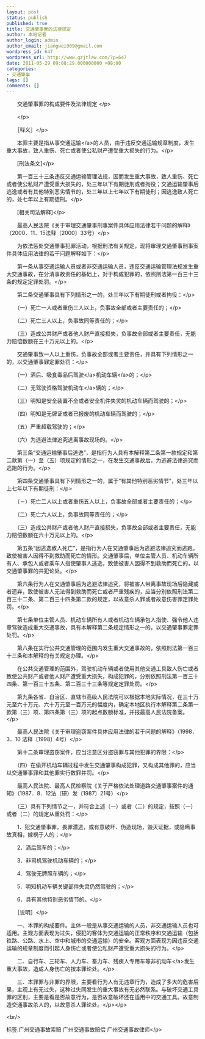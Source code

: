 ```yaml
---
layout: post
status: publish
published: true
title: 交通肇事罪的法律规定
author: 本站记者
author_login: admin
author_email: jiangwei909@gmail.com
wordpress_id: 647
wordpress_url: http://www.gzjtlaw.com/?p=647
date: 2011-05-29 09:08:29.000000000 +08:00
categories:
- 交通肇事
tags: []
comments: []
---
```

<p><p>　　交通肇事罪的构成要件及法律规定 <&#47;p><br><p>　　<&#47;p><br><p>　　［释义］<&#47;p><br><p>　　本罪主要是指从事<a>交通运输<&#47;a>的人员，由于违反交通运输规章制度，发生重大事故，致人重伤、死亡或者使公私财产遭受重大损失的行为。<&#47;p><br><p>　　[刑法条文]<&#47;p><br><p>　　第一百三十三条违反交通运输管理法规，因而发生重大事故，致人重伤、死亡或者使公私财产遭受重大损失的，处三年以下有期徒刑或者拘役；交通运输肇事后逃逸或者有其他特别恶劣情节的，处三年以上七年以下有期徒刑；因逃逸致人死亡的，处七年以上有期徒刑。<&#47;p><br><p>　　[相关司法解释]<&#47;p><br><p>　　最高人民法院《关于审理交通肇事刑事案件具体应用法律若干问题的解释》（2000．11．15法释〔2000〕33号）<&#47;p><br><p>　　为依法惩处交通肇事犯罪活动，根据刑法有关规定，现将审理交通肇事刑事案件具体应用法律的若干问题解释如下：<&#47;p><br><p>　　第一条从事交通运输人员或者非交通运输人员，违反交通运输管理法规发生重大交通事故，在分清事故责任的基础上，对于构成犯罪的，依照刑法第一百三十三条的规定定罪处罚。<&#47;p><br><p>　　第二条交通肇事具有下列情形之一的，处三年以下有期徒刑或者拘役：<&#47;p><br><p>　　（一）死亡一人或者重伤三人以上，负事故全部或者主要责任的；<&#47;p><br><p>　　（二）死亡三人以上，负事故同等责任的；<&#47;p><br><p>　　（三）造成公共财产或者他人财产直接损失，负事故全部或者主要责任，无能力赔偿数额在三十万元以上的。<&#47;p><br><p>　　交通肇事致一人以上重伤，负事故全部或者主要责任，并具有下列情形之一的，以交通肇事罪定罪处罚：<&#47;p><br><p>　　（一）酒后、吸食毒品后<a>驾驶<&#47;a>机动<a>车辆<&#47;a>的；<&#47;p><br><p>　　（二）无驾驶资格驾驶<a>机动车<&#47;a>辆的；<&#47;p><br><p>　　（三）明知是安全装置不全或者安全机件失灵的机动车辆而驾驶的；<&#47;p><br><p>　　（四）明知是无牌证或者已报废的机动车辆而驾驶的；<&#47;p><br><p>　　（五）严重超载驾驶的；<&#47;p><br><p>　　（六）为逃避法律追究逃离事故现场的。<&#47;p><br><p>　　第三条&ldquo;交通运输肇事后逃逸&rdquo;，是指行为人具有本解释第二条第一款规定和第二款第（一）至（五）项规定的情形之一，在发生交通事故后，为逃避法律追究而逃跑的行为。<&#47;p><br><p>　　第四条交通肇事具有下列情形之一的，属于&ldquo;有其他特别恶劣情节&rdquo;，处三年以上七年以下有期徒刑：<&#47;p><br><p>　　（－）死亡二人以上或者重伤五人以上，负事故全部或者主要责任的；<&#47;p><br><p>　　（二）死亡六人以上，负事故同等责任的；<&#47;p><br><p>　　（三）造成公共财产或者他人财产直接损失，负事故全部或者主要责任，无能力赔偿数额在六十万元以上的。<&#47;p><br><p>　　第五条&ldquo;因逃逸致人死亡&rdquo;，是指行为人在交通肇事后为逃避法律追究而逃跑，致使被害人因得不到救助而死亡的情形。交通肇事后，单位主管人员、机动车辆所有人、承包人或者乘车人指使肇事人逃逸，致使被害人因得不到救助而死亡的，以交通肇事罪的共犯论处。<&#47;p><br><p>　　第六条行为人在交通肇事后为逃避法律追究，将被害人带离事故现场后隐藏或者遗弃，致使被害人无法得到救助而死亡或者严重残疾的，应当分别依照刑法第二百三十二条、第二百三十四条第二款的规定，以故意杀人罪或者故意伤害罪定罪处罚。<&#47;p><br><p>　　第七条单位主管人员、机动车辆所有人或者机动车辆承包人指使、强令他人违章驾驶造成重大交通事故，具有本解释第二条规定情形之一的，以交通肇事罪定罪处罚。<&#47;p><br><p>　　第八条在实行公共交通管理的范围内发生重大交通事故的，依照刑法第一百三十三条和本解释的有关规定办理。<&#47;p><br><p>　　在公共交通管理的范围外，驾驶机动车辆或者使用其他交通工具致人伤亡或者致使公共财产或者他人财产遭受重大损失，构成犯罪的，分别依照刑法第一百三十四条、第一百三十五条、第二百三十三条等规定定罪处罚。<&#47;p><br><p>　　第九条各省、自治区、直辖市高级人民法院可以根据本地实际情况，在三十万元至六十万元、六十万元至一百万元的幅度内，确定本地区执行本解释第二条第一款第（三）项、第四条第（三）项的起点数额标准，并报最高人民法院备案。<&#47;p><br><p>　　最高人民法院《关于审理盗窃案件具体应用法律的若于问题的解释》（1998．3．10 法释〔1998〕4号）<&#47;p><br><p>　　第十二条审理盗窃案件，应当注意区分盗窃罪与其他犯罪的界限：<&#47;p><br><p>　　（四）在偷开机动车辆过程中发生交通肇事构成犯罪，又构成其他罪的，应当以交通肇事罪和其他罪实行数罪并罚。<&#47;p><br><p>　　最高人民法院、最高人民检察院《关于严格依法处理道路交通肇事案件的通知》（1987．8．12法（研）发〔1987〕21号）<&#47;p><br><p>　　（三）具有下列情节之一，并符合上述（一）或者（二）的规定，按照（一）或者（二）的规定从重处罚：<&#47;p><br><p>　　1．犯交通肇事罪，畏罪潜逃，或有意破坏、伪造现场，毁灭证据，或隐瞒事故真相，嫁祸于人的；<&#47;p><br><p>　　2．酒后驾车的；<&#47;p><br><p>　　3．非司机驾驶机动车辆的；<&#47;p><br><p>　　4．驾驶无牌照车辆的；<&#47;p><br><p>　　5．明知机动车辆关键部件失灵仍然驾驶的；<&#47;p><br><p>　　6．具有其他特别恶劣情节的。<&#47;p><br><p>　　［说明］<&#47;p><br><p>　　一、本罪的构成要件。主体一般是从事交通运输的人员，非交通运输人员也可适用。主观方面表现为过失，侵犯的客体为交通运输的正常秩序和交通运输（包括铁路、公路、水上、空中和城市的交通运输）的安全。客观方面表现为因违反交通运输的规章制度而引起人身伤亡或者使公私财产遭受重大损失的行为。<&#47;p><br><p>　　二、自行车、三轮车、人力车、畜力车、残疾人专用车等<a>非机动车<&#47;a>发生重大事故，造成人身伤亡的按本罪论处。<&#47;p><br><p>　　三、本罪罪与非罪的界限，主要看行为人有无违章行为，造成了多大的危害后果，主观上有无过失，这种过失同发生的重大事故有无必然联系。与破坏交通工具罪的区别，主要是看是否故意行为，是否故意破坏还在适用中的交通工具。故意制造交通事故杀人的，以故意杀人罪论处。<&#47;p><&#47;p><br&#47;><p>标签:广州交通事故索赔 广州交通事故赔偿 广州交通事故律师<&#47;p>
